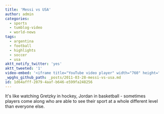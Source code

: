 ```yaml
---
title: 'Messi vs USA'
author: admin
categories:
  - sports
  - tumblog-video
  - world-news
tags:
  - argentina
  - football
  - highlights
  - soccer
  - usa
aktt_notify_twitter: 'yes'
aktt_tweeted: '1'
video-embed: '<iframe title="YouTube video player" width="760" height="600" src="http://www.youtube.com/embed/DNcWYPBu7Gw?rel=0&amp;hd=1" frameborder="0" allowfullscreen></iframe>'
_wpghs_github_path: _posts/2011-03-28-messi-vs-usa.md
id: 1d64afff-2079-4aaf-b646-e599fa248256
---
```

<p>It's like watching Gretzky in hockey, Jordan in basketball - sometimes players come along who are able to see their sport at a whole different level than everyone else.</p>

